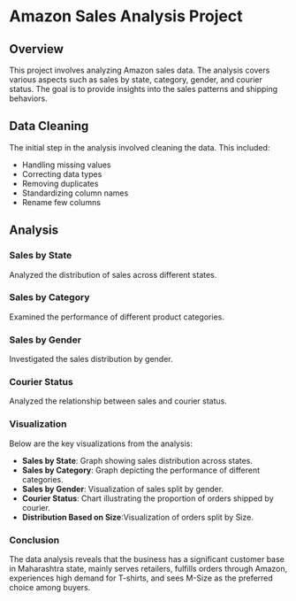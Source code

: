 # Amazon Sales Analysis Project

## Overview

This project involves analyzing Amazon sales data. The analysis covers various aspects such as sales by state, category, gender, and courier status. The goal is to provide insights into the sales patterns and shipping behaviors.

## Data Cleaning

The initial step in the analysis involved cleaning the data. This included:
- Handling missing values
- Correcting data types
- Removing duplicates
- Standardizing column names
- Rename few columns

## Analysis

### Sales by State
Analyzed the distribution of sales across different states.

### Sales by Category
Examined the performance of different product categories.

### Sales by Gender
Investigated the sales distribution by gender.

### Courier Status
Analyzed the relationship between sales and courier status. 



### Visualization

Below are the key visualizations from the analysis:

- **Sales by State**: Graph showing sales distribution across states.
- **Sales by Category**: Graph depicting the performance of different categories.
- **Sales by Gender**: Visualization of sales split by gender.
- **Courier Status**: Chart illustrating the proportion of orders shipped by courier.
- **Distribution Based on Size**:Visualization of orders split by Size.

### Conclusion
The data analysis reveals that the business has a significant customer base in Maharashtra state, mainly serves retailers, fulfills orders through Amazon, experiences high demand for T-shirts, and sees M-Size as the preferred choice among buyers.

